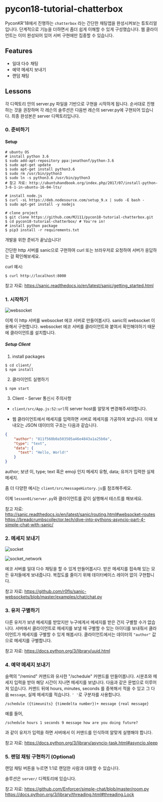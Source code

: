 # pycon18-tutorial-chatterbox

PyconKR'18에서 진행하는 `chatterbox` 라는 간단한 채팅앱을 완성시켜보는 튜토리얼입니다. 
단계적으로 기능을 더하면서 좀더 쉽게 이해할 수 있게 구성했습니다.
웹 클라이언트는 이미 완성되어 있어 서버 구현에만 집중할 수 있습니다.

## Features

- 일대 다수 채팅
- 예약 메세지 보내기
- 랜덤 채팅

## Lessons

각 디렉토리 안의 server.py 파일을 기반으로 구현을 시작하게 됩니다. 
순서대로 진행하는 것을 권장하며 각 레슨의 솔루션은 다음번 레슨의 server.py에 구현되어 있습니다.
최종 완성본은 server 디렉토리입니다.

### 0. 준비하기

#### Setup

```
# ubuntu OS
# install python 3.6
$ sudo add-apt-repository ppa:jonathonf/python-3.6
$ sudo apt-get update
$ sudo apt-get install python3.6
$ sudo rm /usr/bin/python3
$ sudo ln -s python3.6 /usr/bin/python3
# 참고 자료: http://ubuntuhandbook.org/index.php/2017/07/install-python-3-6-1-in-ubuntu-16-04-lts/

# install node.js
$ curl -sL https://deb.nodesource.com/setup_9.x | sudo -E bash -
$ sudo apt-get install -y nodejs

# clone project
$ git clone https://github.com/MJ111/pycon18-tutorial-chatterbox.git
$ cd pycon18-tutorial-chatterbox/ # You're in!
# install python package
$ pip3 install -r requirements.txt
```

개발을 위한 준비가 끝났습니다!

간단한 http 서버를 sanic으로 구현하여 curl 또는 브라우저로 요청하여 서버가 응답하는 걸 확인해보세요.

curl 예시:
```
$ curl http://localhost:8000
```

참고 자료:
https://sanic.readthedocs.io/en/latest/sanic/getting_started.html

### 1. 시작하기

![websocket](https://hpbn.co/assets/diagrams/1a8db2948eb2aad0dd47470c6c011a42.svg) 

이제 이 http 서버를 websocket 에코 서버로 만들어봅시다. sanic의 websocket 이용해서 구현합니다.
websocket 에코 서버를 클라이언트와 붙여서 확인해야하기 때문에 클라이언트를 설치합니다.

##### Setup Client 

1. install packages

```
$ cd client/
$ npm install
```

2. 클라이언트 실행하기

```
$ npm start
``` 

3. Client - Server 통신시 주의사항
- `client/src/App.js:52:url`의 server host를 알맞게 변경해주셔야합니다.

- 웹 클라이언트에서 메세지를 입력하면 서버로 메세지를 가공하여 보냅니다. 이때 보내오는 JSON 데이터의 구조는 다음과 같습니다.
```json
{
    "author": "811f560b0a503505a46e4843a1a25b0a", 
    "type": "text", 
    "data": {
      "text": "Hello, World!"
    }
}
```

author; 보낸 이, type; text 혹은 emoji 인지 메세지 유형, data; 유저가 입력한 실제 메세지.

좀 더 다양한 예시는 `client/src/messageHistory.js`를 참조해주세요.

이제 `lesson01/server.py`와 클라이언트를 같이 실행해서 테스트를 해보세요.

참고 자료:
http://sanic.readthedocs.io/en/latest/sanic/routing.html#websocket-routes
https://breadcrumbscollector.tech/dive-into-pythons-asyncio-part-4-simple-chat-with-sanic/

### 2. 메세지 보내기

![socket](https://upload.wikimedia.org/wikipedia/commons/thumb/3/3b/French-power-socket.jpg/1200px-French-power-socket.jpg)

![socket_network](https://image.slidesharecdn.com/sockets-101218053457-phpapp02/95/network-sockets-3-638.jpg?cb=1426421035)

에코 서버를 일대 다수 채팅을 할 수 있게 만들어봅시다. 받은 메세지를 접속해 있는 모든 유저들에게 보내줍니다.
복잡도를 줄이기 위해 데이터베이스 레이어 없이 구현합니다.

참고 자료:
https://github.com/r0fls/sanic-websockets/blob/master/examples/chat/chat.py

### 3. 유저 구별하기

다른 유저가 보낸 메세지를 받았지만 누구에게서 메세지를 받은 건지 구별할 수가 없습니다. 서버에서 클라이언트로 메세지를 보낼 때 구별할 수 있는 아이디를 보내줘서 클라이언트가 메세지를 구별할 수 있게 해봅시다.
클라이언트에서는 데이터의 `"author"` 값으로 메세지를 구별합니다.

참고 자료:
https://docs.python.org/3/library/uuid.html

### 4. 예약 메세지 보내기

슬랙의 "/remind" 커맨드와 유사한 "/schedule" 커맨드를 만들어봅니다. 시분초와 메세지 입력을 받아 해당 시간이 지나면 메세지를 보냅니다.
다음과 같은 문법으로 이루어져 있습니다. 커맨드 뒤에 hours, minutes, seconds 를 중복해서 적을 수 있고 그 다음 `message`, 실제 메세지를 적습니다. `' '`로 구분자를 사용합니다.
```
/schedule ({timeunits} {timedelta number})+ message {real message}
```

예를 들어,
```
/schedule hours 1 seconds 9 message how are you doing future?
```
과 같이 유저가 입력을 하면 서버에서 이 커맨드를 인식하여 알맞게 실행해야 합니다.

참고 자료:
https://docs.python.org/3/library/asyncio-task.html#asyncio.sleep

### 5. 랜덤 채팅 구현하기 (Optional)

랜덤 채팅 버튼을 누르면 1:1로 랜덤한 사람과 대화할 수 있습니다.

솔루션은 `server/` 디렉토리에 있습니다.

참고 자료:
https://github.com/Enforcer/simple-chat/blob/master/room.py
https://docs.python.org/3/library/threading.html#threading.Lock
